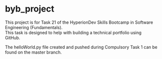 # byb_project

This project is for Task 21 of the HyperionDev Skills Bootcamp in Software Engineering (Fundamentals).  
This task is designed to help with building a technical portfolio using GitHub.

The helloWorld.py file created and pushed during Compulsory Task 1 can be found on the master branch.
